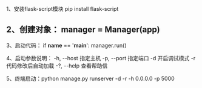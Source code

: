 1、安装flask-script模块
	pip install flask-script
	
2、创建对象：
	manager = Manager(app)
 - 
3、启动代码：
	if __name__ == '__main__':
		manager.run()
		
4、启动参数说明：
	-h, --host   	指定主机
	-p, --port   	指定端口
	-d         		开启调试模式
	-r        		代码修改后自动加载
	-?, --help    	查看帮助信
	
5、终端启动：python manage.py runserver -d -r -h 0.0.0.0 -p 5000